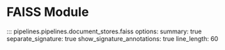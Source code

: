 # FAISS Module

::: pipelines.pipelines.document_stores.faiss
    options:
        summary: true
        separate_signature: true
        show_signature_annotations: true
        line_length: 60
